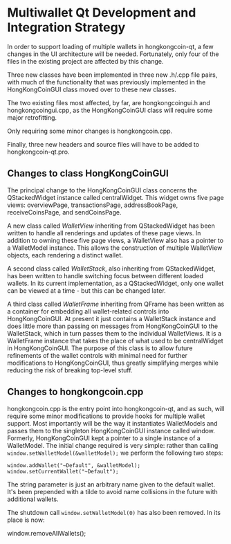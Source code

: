 Multiwallet Qt Development and Integration Strategy
===================================================

In order to support loading of multiple wallets in hongkongcoin-qt, a few changes in the UI architecture will be needed.
Fortunately, only four of the files in the existing project are affected by this change.

Three new classes have been implemented in three new .h/.cpp file pairs, with much of the functionality that was previously
implemented in the HongKongCoinGUI class moved over to these new classes.

The two existing files most affected, by far, are hongkongcoingui.h and hongkongcoingui.cpp, as the HongKongCoinGUI class will require
some major retrofitting.

Only requiring some minor changes is hongkongcoin.cpp.

Finally, three new headers and source files will have to be added to hongkongcoin-qt.pro.

Changes to class HongKongCoinGUI
---------------------------
The principal change to the HongKongCoinGUI class concerns the QStackedWidget instance called centralWidget.
This widget owns five page views: overviewPage, transactionsPage, addressBookPage, receiveCoinsPage, and sendCoinsPage.

A new class called *WalletView* inheriting from QStackedWidget has been written to handle all renderings and updates of
these page views. In addition to owning these five page views, a WalletView also has a pointer to a WalletModel instance.
This allows the construction of multiple WalletView objects, each rendering a distinct wallet.

A second class called *WalletStack*, also inheriting from QStackedWidget, has been written to handle switching focus between
different loaded wallets. In its current implementation, as a QStackedWidget, only one wallet can be viewed at a time -
but this can be changed later.

A third class called *WalletFrame* inheriting from QFrame has been written as a container for embedding all wallet-related
controls into HongKongCoinGUI. At present it just contains a WalletStack instance and does little more than passing on messages
from HongKongCoinGUI to the WalletStack, which in turn passes them to the individual WalletViews. It is a WalletFrame instance
that takes the place of what used to be centralWidget in HongKongCoinGUI. The purpose of this class is to allow future
refinements of the wallet controls with minimal need for further modifications to HongKongCoinGUI, thus greatly simplifying
merges while reducing the risk of breaking top-level stuff.

Changes to hongkongcoin.cpp
----------------------
hongkongcoin.cpp is the entry point into hongkongcoin-qt, and as such, will require some minor modifications to provide hooks for
multiple wallet support. Most importantly will be the way it instantiates WalletModels and passes them to the
singleton HongKongCoinGUI instance called window. Formerly, HongKongCoinGUI kept a pointer to a single instance of a WalletModel.
The initial change required is very simple: rather than calling `window.setWalletModel(&walletModel);` we perform the
following two steps:

	window.addWallet("~Default", &walletModel);
	window.setCurrentWallet("~Default");

The string parameter is just an arbitrary name given to the default wallet. It's been prepended with a tilde to avoid name collisions in the future with additional wallets.

The shutdown call `window.setWalletModel(0)` has also been removed. In its place is now:

window.removeAllWallets();

